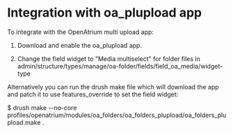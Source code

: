 Integration with oa_plupload app
================================

To integrate with the OpenAtrium multi upload app:

1) Download and enable the oa_plupload app.

2) Change the field widget to "Media multiselect" for folder files in
   admin/structure/types/manage/oa-folder/fields/field_oa_media/widget-type

Alternatively you can run the drush make file which will download the app and
patch it to use features_override to set the field widget:

$ drush make --no-core profiles/openatrium/modules/oa_folders/oa_folders_plupload/oa_folders_plupload.make .
 
